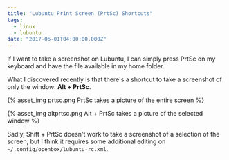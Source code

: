 ```yaml
---
title: "Lubuntu Print Screen (PrtSc) Shortcuts"
tags:
  - linux
  - lubuntu
date: "2017-06-01T04:00:00.000Z"
---
```


If I want to take a screenshot on Lubuntu, I can simply press PrtSc on my keyboard and have the file available in my home folder.

What I discovered recently is that there's a shortcut to take a screenshot of only the window: **Alt + PrtSc**.

{% asset_img prtsc.png PrtSc takes a picture of the entire screen %}

{% asset_img altprtsc.png Alt + PrtSc takes a picture of the selected window %}

Sadly, Shift + PrtSc doesn't work to take a screenshot of a selection of the screen, but I think it requires some additional editing on `~/.config/openbox/lubuntu-rc.xml`.